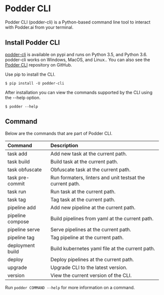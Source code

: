 # Podder CLI
Podder CLI (podder-cli) is a Python-based command line tool to interact with Podder.ai from your terminal.

## Install Podder CLI
[podder-cli](https://pypi.org/project/podder-cli/) is available on pypi and runs on Python 3.5, and Python 3.6. podder-cli works on Windows, MacOS, and Linux.. You can also see the [Podder CLI](https://github.com/podder-ai/podder-cli) repository on GitHub.

Use pip to install the CLI.
```
$ pip install -U podder-cli
```


After installation you can view the commands supported by the CLI using the --help option.
```
$ podder --help
```


## Command
Below are the commands that are part of Podder CLI.

|Command|Description|
|:---|:---|
|task add|Add new task at the current path.|
|task build |Build task at the current path.|
|task obfuscate|Obfuscate task at the current path.|
|task pre-commit|Run formaters, linters and unit testsat the current path.|
|task run|Run task at the current path.|
|task tag|Tag task at the current path.|
|pipeline add|Add new pipeline at the current path.|
|pipeline compose|Build pipelines from yaml at the current path.|
|pipeline serve|Serve pipelines at the current path.|
|pipeline tag|Tag pipeline at the current path.|
|deployment build|Build kubernetes yaml file at the current path.|
|deploy|Deploy pipelines at the current path.|
|upgrade|Upgrade CLI to the latest version.|
|version|View the current version of the CLI.|

Run `podder COMMAND --help` for more information on a command.
